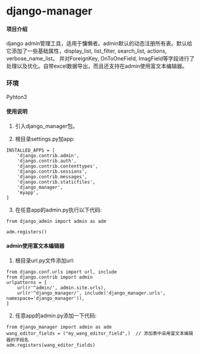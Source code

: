 # django-manager

#### 项目介绍
django admin管理工具，适用于慵懒者。admin默认的动态注册所有表。默认给它添加了一些基础属性，display_list, list_filter, search_list, actions, verbose_name_list。 并对ForeignKey, OnToOneField, ImagField等字段进行了处理以及优化。自带excel数据导出，而且还支持在admin使用富文本编辑器。

### 环境
Pyhton3

#### 使用说明

1. 引入django_manager包。

2. 根目录settings.py加app:
```
INSTALLED_APPS = [
    'django.contrib.admin',
    'django.contrib.auth',
    'django.contrib.contenttypes',
    'django.contrib.sessions',
    'django.contrib.messages',
    'django.contrib.staticfiles',
    'django_manager',
    'myapp',
]
```
3. 在任意app的admin.py执行以下代码:
```
from django_admin import admin as adm

adm.registers()
```

#### admin使用富文本编辑器
1. 根目录url.py文件添加url:
```
from django.conf.urls import url, include
from django.contrib import admin
urlpatterns = [
    url(r'^admin/', admin.site.urls),
    url(r'^django_manager/', include('django_manager.urls', namespace='django_manager')),
]
```
2. 任意app的admin.py添加一下代码:
```
from django_manager import admin as adm
wang_editor_fields = ("my_wang_editor_field",)  // 添加表中采用富文本编辑器的字段名
adm.registers(wang_editor_fields)

```

